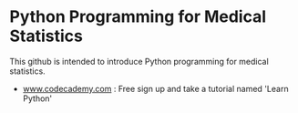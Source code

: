 # Python Programming for Medical Statistics

This github is intended to introduce Python programming for medical statistics.

 - www.codecademy.com : Free sign up and take a tutorial named 'Learn Python'
